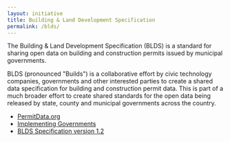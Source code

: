 ```yaml
---
layout: initiative
title: Building & Land Development Specification
permalink: /blds/
---
```


The Building & Land Development Specification (BLDS) is a standard for sharing open data on building and construction permits issued by municipal governments.

BLDS (pronounced "Builds") is a collaborative effort by civic technology companies, governments and other interested parties to create a shared data specification for building and construction permit data. This is part of a much broader effort to create shared standards for the open data being released by state, county and municipal governments across the country. 

- [PermitData.org](http://permitdata.org/)
- [Implementing Governments](http://permitdata.org/#samples)
- [BLDS Specification version 1.2](https://github.com/open-data-standards/permitdata.org/wiki)


